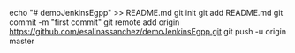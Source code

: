 echo "# demoJenkinsEgpp" >> README.md
git init
git add README.md
git commit -m "first commit"
git remote add origin https://github.com/esalinassanchez/demoJenkinsEgpp.git
git push -u origin master
